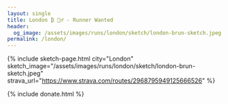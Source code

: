 ```yaml
---
layout: single
title: London ₿ 🏃‍♂️ - Runner Wanted
header:
  og_image: /assets/images/runs/london/sketch/london-brun-sketch.jpeg
permalink: /london/
---
```


{% include sketch-page.html city="London" sketch_image="/assets/images/runs/london/sketch/london-brun-sketch.jpeg" strava_url="https://www.strava.com/routes/2968795949125666526" %} 

{% include donate.html %}  
  
  
